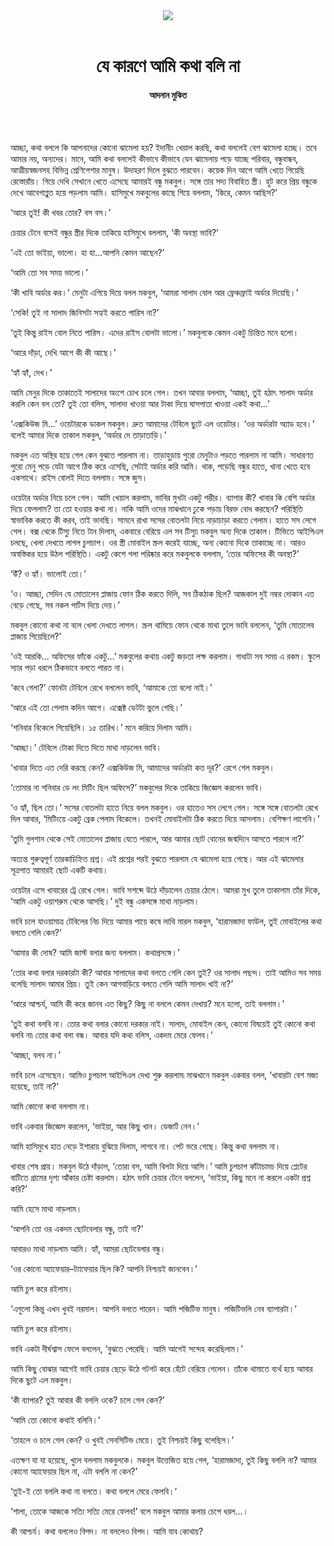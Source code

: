 <div align=center>
<img src=https://images.prothomalo.com/prothomalo-bangla%2F2023-04%2F0fe1bfb1-2a99-4af9-bb2e-930a8ade6b5b%2FDIPRO_onno_alo_3.jpg?rect=0%2C83%2C844%2C443&w=1200&ar=40%3A21&auto=format%2Ccompress&ogImage=true&mode=crop&overlay=&overlay_position=bottom&overlay_width_pct=1 />
<br><br>
<h1>যে কারণে আমি কথা বলি না</h1> 
<h4>আদনান মুকিত</h4>
<br><br>
</div>

আচ্ছা, কথা বললে কি আপনাদের কোনো ঝামেলা হয়? ইদানীং খেয়াল করছি, কথা বললেই বেশ ঝামেলা হচ্ছে। তবে আমার নয়, অন্যদের। মানে, আমি কথা বললেই কীভাবে কীভাবে যেন ঝামেলায় পড়ে যাচ্ছে পরিবার, বন্ধুবান্ধব, আত্মীয়স্বজনসহ বিভিন্ন শ্রেণিপেশার মানুষ। উদাহরণ দিলে বুঝতে পারবেন। কয়েক দিন আগে আমি খেতে গিয়েছি রেস্তোরাঁয়। গিয়ে দেখি সেখানে খেতে এসেছে আমারই বন্ধু মকবুল। সঙ্গে তার সদ্য বিবাহিত স্ত্রী। হুট করে প্রিয় বন্ধুকে দেখে আবেগাপ্লুত হয়ে পড়লাম আমি। হাসিমুখে মকবুলের কাছে গিয়ে বললাম, ‘কিরে, কেমন আছিস?’

‘আরে তুই! কী খবর তোর? বস বস।’

চেয়ার টেনে বসেই বন্ধুর স্ত্রীর দিকে তাকিয়ে হাসিমুখে বললাম, ‘কী অবস্থা ভাবি?’

‘এই তো ভাইয়া, ভালো। হা হা...আপনি কেমন আছেন?’

‘আমি তো সব সময় ভালো।’

‘কী খাবি অর্ডার কর।’ মেনুটা এগিয়ে দিয়ে বলল মকবুল, ‘আমরা সালাদ বোল আর ফ্রেঞ্চফ্রাই অর্ডার দিয়েছি।’

‘সেকি! তুই না সালাদ জিনিসটা সহ্যই করতে পারিস না?’

‘তুই কিন্তু রাইস বোল নিতে পারিস। এদের রাইস বোলটা ভালো।’ মকবুলকে কেমন একটু চিন্তিত মনে হলো।

‘আরে দাঁড়া, দেখি আগে কী কী আছে।’

‘হ্যাঁ হ্যাঁ, দেখ।’

আমি মেনুর দিকে তাকাতেই সালাদের অংশে চোখ চলে গেল। তখন আবার বললাম, ‘আচ্ছা, তুই হঠাৎ সালাদ অর্ডার করলি কেন বল তো? তুই তো বলিস, সালাদা খাওয়া আর টাকা দিয়ে ঘাসপাতা খাওয়া একই কথা...’

‘এক্সকিউজ মি...’ ওয়েটারকে ডাকল মকবুল। দ্রুত আমাদের টেবিলে ছুটে এল ওয়েটার। ‘ওর অর্ডারটা অ্যাড হবে।’ বলেই আমার দিকে তাকাল মকবুল, ‘অর্ডার দে তাড়াতাড়ি।’

মকবুল এত অস্থির হয়ে গেল কেন বুঝতে পারলাম না। তাড়াহুড়ায় পুরো মেনুটাও পড়তে পারলাম না আমি। সাধারণত পুরো মেনু পড়ে যেটা আগে ঠিক করে এসেছি, সেটাই অর্ডার করি আমি। থাক, পড়েছি বন্ধুর হাতে, খানা খেতে হবে একসাথে। রাইস বোলই দিতে বললাম। সঙ্গে জুস।

ওয়েটার অর্ডার নিয়ে চলে গেল। আমি খেয়াল করলাম, ভাবির মুখটা একটু গম্ভীর। ব্যাপার কী? খাবার কি বেশি অর্ডার দিয়ে ফেললাম? তা তো হওয়ার কথা না। নাকি আমি ওদের মাঝখানে ঢুকে পড়ায় বিরক্ত বোধ করছেন? পরিস্থিতি স্বাভাবিক করতে কী করব, তাই ভাবছি। সামনে রাখা সসের বোতলটা নিয়ে নাড়াচাড়া করতে গেলাম। হাতে সস লেগে গেল। বক্স থেকে টিস্যু নিতে টান দিলাম, একবারে বেরিয়ে এল সব টিস্যু৷ মকবুল অন্য দিকে তাকাল। টিভিতে আইপিএল চলছে, খেলা দেখতে লাগল চুপচাপ। ওর স্ত্রী মোবাইল স্ক্রল করেই যাচ্ছে, অন্য কোনো দিকে তাকাচ্ছে না। আরও অস্বস্তিকর হয়ে উঠল পরিস্থিতি। একটু কেশে গলা পরিষ্কার করে মকবুলকে বললাম, ‘তোর অফিসের কী অবস্থা?’

‘উঁ? ও হ্যাঁ। ভালোই তো।’

‘ও। আচ্ছা, সেদিন যে মোতালেব প্লাজায় ফোন ঠিক করতে দিলি, সব ঠিকঠাক ছিল? আজকাল দুই নম্বর দোকান এত বেড়ে গেছে, সব নকল পার্টস দিয়ে দেয়।’

মকবুল কোনো কথা না বলে খেলা দেখতে লাগল। স্ক্রল থামিয়ে ফোন থেকে মাথা তুলে ভাবি বললেন, ‘তুমি মোতালেব প্লাজায় গিয়েছিলে?’

‘ওই আরকি... অফিসের ফাঁকে একটু...’ মকবুলের কথায় একটু জড়তা লক্ষ করলাম। গাধাটা সব সময় এ রকম। স্কুলে স্যার পড়া ধরলে ঠিকভাবে বলতে পারত না।

‘কবে গেলা?’ ফোনটা টেবিলে রেখে বললেন ভাবি, ‘আমাকে তো বলো নাই।’

‘আরে এই তো গেলাম কদিন আগে। এক্সেক্ট ডেটটা ভুলে গেছি।’

‘শনিবার বিকেলে গিয়েছিলি। ১৫ তারিখ।’ মনে করিয়ে দিলাম আমি।

‘আচ্ছা।’ টেবিলে টোকা দিতে দিতে মাথা নাড়লেন ভাবি।

‘খাবার দিতে এত দেরি করছে কেন? এক্সকিউজ মি, আমাদের অর্ডারটা কত দূর?’ রেগে গেল মকবুল।

‘তোমার না শনিবার ডে লং মিটিং ছিল অফিসে?’ মকবুলের দিকে তাকিয়ে জিজ্ঞেস করলেন ভাবি।

‘ও হ্যাঁ, ছিল তো।’ সসের বোতলটা হাতে নিয়ে বলল মকবুল। ওর হাতেও সস লেগে গেল। সঙ্গে সঙ্গে বোতলটা রেখে দিল আবার, ‘মিটিংয়ে একটু ব্রেক পেলাম বিকেলে। তখনই মোবাইলটা ঠিক করতে দিয়ে আসলাম। বেশিক্ষণ লাগেনি।’

‘তুমি গুলশান থেকে সেই মোতালেব প্লাজায় যেতে পারলে, আর আমার ছোট বোনের জন্মদিনে আসতে পারলে না?’

অত্যন্ত গুরুত্বপূর্ণ তারকাচিহ্নিত প্রশ্ন। এই প্রশ্নের পরই বুঝতে পারলাম যে ঝামেলা হয়ে গেছে। আর এই ঝামেলার সূত্রপাত আমারই ছোট একটি কথায়।

ওয়েটার এসে খাবারের ট্রে রেখে গেল। ভাবি সশব্দে উঠে দাঁড়ালেন চেয়ার ঠেলে। আমরা মুখ তুলে তাকালাম তাঁর দিকে, ‘আমি একটু ওয়াশরুম থেকে আসছি।’ দুই বন্ধু একসঙ্গে মাথা নাড়লাম।

ভাবি চলে যাওয়ামাত্র টেবিলের নিচ দিয়ে আমার পায়ে কষে লাথি মারল মকবুল, ‘হারামজাদা ফাউল, তুই মোবাইলের কথা বলতে গেলি কেন?’

‘আমার কী দোষ? আমি জাস্ট বলার জন্য বললাম। কথাপ্রসঙ্গে।’

‘তোর কথা বলার দরকারটা কী? আবার সালাদের কথা বলতে গেলি কেন তুই? ওর সালাদ পছন্দ। তাই আমিও সব সময় বলেছি সালাদ আমার প্রিয়। তুই কেন আগবাড়িয়ে বলতে গেলি আমি সালাদ খাই না?’

‘আরে আশ্চর্য, আমি কী করে জানব এত কিছু? কিছু না বললে কেমন দেখায়? মনে হলো, তাই বললাম।’

‘তুই কথা বলবি না। তোর কথা বলার কোনো দরকার নাই। সালাদ, মোবাইল কেন, কোনো বিষয়েই তুই কোনো কথা বলবি না৷ তোর কথা বলা বন্ধ। আবার যদি কথা বলিস, একদম মেরে ফেলব।’

‘আচ্ছা, বলব না।’

ভাবি চলে এসেছেন। আমিও চুপচাপ আইপিএল দেখা শুরু করলাম৷ মাঝখানে মকবুল একবার বলল, ‘খাবারটা বেশ মজা হয়েছে, তাই না?’

আমি কোনো কথা বললাম না।

ভাবি একবার জিজ্ঞেস করলেন, ‘ভাইয়া, আর কিছু খান। ডেজার্ট নেন।’

আমি হাসিমুখে হাত নেড়ে ইশারায় বুঝিয়ে দিলাম, লাগবে না। পেট ভরে গেছে। কিন্তু কথা বললাম না।

খাবার শেষ প্রায়। মকবুল উঠে দাঁড়াল, ‘তোরা বস, আমি বিলটা দিয়ে আসি।’ আমি চুপচাপ কাঁটাচামচ দিয়ে প্লেটের বাটিতে গ্রামের দৃশ্য আঁকার চেষ্টা করলাম। হঠাৎ ভাবি চেয়ার টেনে বললেন, ‘ভাইয়া, কিছু মনে না করলে একটা প্রশ্ন করি?’

আমি হেসে মাথা নাড়লাম।

‘আপনি তো ওর একদম ছোটবেলার বন্ধু, তাই না?’

আবারও মাথা নাড়লাম আমি। হ্যাঁ, আমরা ছোটবেলার বন্ধু।

‘ওর কোনো অ্যাফেয়ার–ট্যাফেয়ার ছিল কি? আপনি নিশ্চয়ই জানবেন।’

আমি চুপ করে রইলাম।

‘এগুলো কিন্তু এখন খুবই নরমাল। আপনি বলতে পারেন। আমি পজিটিভ মানুষ। পজিটিভলি নেব ব্যাপারটা।’

আমি চুপ করে রইলাম।

ভাবি একটা দীর্ঘশ্বাস ফেলে বললেন, ‘বুঝতে পেরেছি। আমি আগেই সন্দেহ করেছিলাম।’

আমি কিছু বোঝার আগেই ভাবি চেয়ার ছেড়ে উঠে গটগট করে হেঁটে বেরিয়ে গেলেন। তাঁকে থামাতে ব্যর্থ হয়ে আমার দিকে ছুটে এল মকবুল।

‘কী ব্যাপার? তুই আবার কী বললি ওকে? চলে গেল কেন?’

‘আমি তো কোনো কথাই বলিনি।’

‘তাহলে ও চলে গেল কেন? ও খুবই সেনসিটিভ মেয়ে। তুই নিশ্চয়ই কিছু বলেছিস।’

এতক্ষণ যা যা হয়েছে, খুলে বললাম মকবুলকে। মকবুল উত্তেজিত হয়ে গেল, ‘হারামজাদা, তুই কিছু বললি না? আমার কোনো অ্যাফেয়ার ছিল না, এটা বললি না কেন?’

‘তুই-ই তো বললি কথা না বলতে। কথা বললে মেরে ফেলবি।’

‘শালা, তোকে আজকে সত্যি সত্যি মেরে ফেলব!’ বলে মকবুল আমার কলার চেপে ধরল...।

কী আশ্চর্য। কথা বললেও বিপদ। না বললেও বিপদ। আমি যাব কোথায়?

